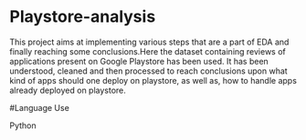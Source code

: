 # Playstore-analysis

This project aims at implementing various steps that are a part of EDA and finally reaching some conclusions.Here the dataset containing reviews of applications present on Google Playstore has been used. It has been understood, cleaned and then processed to reach conclusions upon what kind of apps should one deploy on playstore, as well as, how to handle apps already deployed on playstore.


#Language Use

Python
